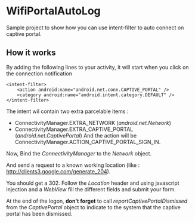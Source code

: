 # WifiPortalAutoLog
Sample project to show how you can use intent-filter to auto connect on captive portal.

## How it works ##
By adding the following lines to your activity, it will start when you click on the connection notification

    <intent-filter>
        <action android:name="android.net.conn.CAPTIVE_PORTAL" />
        <category android:name="android.intent.category.DEFAULT" />
    </intent-filter>

The intent wil contain two extra parcelable items :
  + ConnectivityManager.EXTRA_NETWORK (*android.net.Network*)
  + ConnectivityManager.EXTRA_CAPTIVE_PORTAL (*android.net.CaptivePortal*)
And the action will be ConnectivityManager.ACTION_CAPTIVE_PORTAL_SIGN_IN.

Now, Bind the *ConnectivityManager* to the *Network* object.

And send a request to a known working location (like : http://clients3.google.com/generate_204).

You should get a 302. Follow the *Location* header and using javascript injection and a *WebView* fill the different fields and submit your form.

At the end of the logon, **don't forget** to call *reportCaptivePortalDismissed* from the *CaptivePortal* object to indicate to the system that the captive portal has been dismissed.
